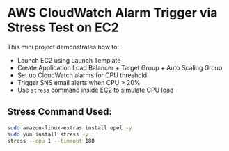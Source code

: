 # AWS CloudWatch Alarm Trigger via Stress Test on EC2

This mini project demonstrates how to:

- Launch EC2 using Launch Template
- Create Application Load Balancer + Target Group + Auto Scaling Group
- Set up CloudWatch alarms for CPU threshold
- Trigger SNS email alerts when CPU > 20%
- Use `stress` command inside EC2 to simulate CPU load

## Stress Command Used:
```bash
sudo amazon-linux-extras install epel -y
sudo yum install stress -y
stress --cpu 1 --timeout 180

